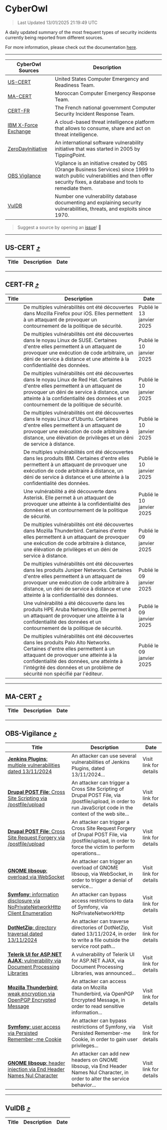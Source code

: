 
 <div id='top'></div>

# CyberOwl

 > Last Updated 13/01/2025 21:19:49 UTC
 
 A daily updated summary of the most frequent types of security incidents currently being reported from different sources.
 
 For more information, please check out the documentation [here](./docs/README.md).
 
 ---
 |CyberOwl Sources|Description|
 |---|---|
 |[US-CERT](#us-cert-arrow_heading_up)|United States Computer Emergency and Readiness Team.|
 |[MA-CERT](#ma-cert-arrow_heading_up)|Moroccan Computer Emergency Response Team.|
 |[CERT-FR](#cert-fr-arrow_heading_up)|The French national government Computer Security Incident Response Team.|
 |[IBM X-Force Exchange](#ibmcloud-arrow_heading_up)|A cloud-based threat intelligence platform that allows to consume, share and act on threat intelligence.|
 |[ZeroDayInitiative](#zerodayinitiative-arrow_heading_up)|An international software vulnerability initiative that was started in 2005 by TippingPoint.|
 |[OBS Vigilance](#obs-vigilance-arrow_heading_up)|Vigilance is an initiative created by OBS (Orange Business Services) since 1999 to watch public vulnerabilities and then offer security fixes, a database and tools to remediate them.|
 |[VulDB](#vuldb-arrow_heading_up)|Number one vulnerability database documenting and explaining security vulnerabilities, threats, and exploits since 1970.|
 
 > Suggest a source by opening an [issue](https://github.com/karimhabush/cyberowl/issues)! :raised_hands:
 ---

## US-CERT [:arrow_heading_up:](#cyberowl)

 |Title|Description|Date|
 |---|---|---|
 
 ---

## CERT-FR [:arrow_heading_up:](#cyberowl)

 |Title|Description|Date|
 |---|---|---|
 |[](https://www.cert.ssi.gouv.fr/avis/CERTFR-2025-AVI-0025/)|De multiples vulnérabilités ont été découvertes dans Mozilla Firefox pour iOS. Elles permettent à un attaquant de provoquer un contournement de la politique de sécurité.|Publié le 13 janvier 2025|
 |[](https://www.cert.ssi.gouv.fr/avis/CERTFR-2025-AVI-0024/)|De multiples vulnérabilités ont été découvertes dans le noyau Linux de SUSE. Certaines d'entre elles permettent à un attaquant de provoquer une exécution de code arbitraire, un déni de service à distance et une atteinte à la confidentialité des données.|Publié le 10 janvier 2025|
 |[](https://www.cert.ssi.gouv.fr/avis/CERTFR-2025-AVI-0023/)|De multiples vulnérabilités ont été découvertes dans le noyau Linux de Red Hat. Certaines d'entre elles permettent à un attaquant de provoquer un déni de service à distance, une atteinte à la confidentialité des données et un contournement de la politique de sécurité.|Publié le 10 janvier 2025|
 |[](https://www.cert.ssi.gouv.fr/avis/CERTFR-2025-AVI-0022/)|De multiples vulnérabilités ont été découvertes dans le noyau Linux d'Ubuntu. Certaines d'entre elles permettent à un attaquant de provoquer une exécution de code arbitraire à distance, une élévation de privilèges et un déni de service à distance.|Publié le 10 janvier 2025|
 |[](https://www.cert.ssi.gouv.fr/avis/CERTFR-2025-AVI-0021/)|De multiples vulnérabilités ont été découvertes dans les produits IBM. Certaines d'entre elles permettent à un attaquant de provoquer une exécution de code arbitraire à distance, un déni de service à distance et une atteinte à la confidentialité des données.|Publié le 10 janvier 2025|
 |[](https://www.cert.ssi.gouv.fr/avis/CERTFR-2025-AVI-0020/)|Une vulnérabilité a été découverte dans Asterisk. Elle permet à un attaquant de provoquer une atteinte à la confidentialité des données et un contournement de la politique de sécurité.|Publié le 10 janvier 2025|
 |[](https://www.cert.ssi.gouv.fr/avis/CERTFR-2025-AVI-0019/)|De multiples vulnérabilités ont été découvertes dans Mozilla Thunderbird. Certaines d'entre elles permettent à un attaquant de provoquer une exécution de code arbitraire à distance, une élévation de privilèges et un déni de service à distance.|Publié le 09 janvier 2025|
 |[](https://www.cert.ssi.gouv.fr/avis/CERTFR-2025-AVI-0018/)|De multiples vulnérabilités ont été découvertes dans les produits Juniper Networks. Certaines d'entre elles permettent à un attaquant de provoquer une exécution de code arbitraire à distance, un déni de service à distance et une atteinte à la confidentialité des données.|Publié le 09 janvier 2025|
 |[](https://www.cert.ssi.gouv.fr/avis/CERTFR-2025-AVI-0017/)|Une vulnérabilité a été découverte dans les produits HPE Aruba Networking. Elle permet à un attaquant de provoquer une atteinte à la confidentialité des données et un contournement de la politique de sécurité.|Publié le 09 janvier 2025|
 |[](https://www.cert.ssi.gouv.fr/avis/CERTFR-2025-AVI-0016/)|De multiples vulnérabilités ont été découvertes dans les produits Palo Alto Networks. Certaines d'entre elles permettent à un attaquant de provoquer une atteinte à la confidentialité des données, une atteinte à l'intégrité des données et un problème de sécurité non spécifié par l'éditeur.|Publié le 09 janvier 2025|
 
 ---

## MA-CERT [:arrow_heading_up:](#cyberowl)

 |Title|Description|Date|
 |---|---|---|
 
 ---

## OBS-Vigilance [:arrow_heading_up:](#cyberowl)

 |Title|Description|Date|
 |---|---|---|
 |[<a href="https://vigilance.fr/vulnerability/Jenkins-Plugins-multiple-vulnerabilities-dated-13-11-2024-45644" class="noirorange"><b>Jenkins Plugins</b>: multiple vulnerabilities dated 13/11/2024</a>](https://vigilance.fr/vulnerability/Jenkins-Plugins-multiple-vulnerabilities-dated-13-11-2024-45644)|An attacker can use several vulnerabilities of Jenkins Plugins, dated 13/11/2024...|Visit link for details|
 |[<a href="https://vigilance.fr/vulnerability/Drupal-POST-File-Cross-Site-Scripting-via-postfile-upload-45643" class="noirorange"><b>Drupal POST File</b>: Cross Site Scripting via /postfile/upload</a>](https://vigilance.fr/vulnerability/Drupal-POST-File-Cross-Site-Scripting-via-postfile-upload-45643)|An attacker can trigger a Cross Site Scripting of Drupal POST File, via /postfile/upload, in order to run JavaScript code in the context of the web site...|Visit link for details|
 |[<a href="https://vigilance.fr/vulnerability/Drupal-POST-File-Cross-Site-Request-Forgery-via-postfile-upload-45642" class="noirorange"><b>Drupal POST File</b>: Cross Site Request Forgery via /postfile/upload</a>](https://vigilance.fr/vulnerability/Drupal-POST-File-Cross-Site-Request-Forgery-via-postfile-upload-45642)|An attacker can trigger a Cross Site Request Forgery of Drupal POST File, via /postfile/upload, in order to force the victim to perform operations...|Visit link for details|
 |[<a href="https://vigilance.fr/vulnerability/GNOME-libsoup-overload-via-WebSocket-45641" class="noirorange"><b>GNOME libsoup</b>: overload via WebSocket</a>](https://vigilance.fr/vulnerability/GNOME-libsoup-overload-via-WebSocket-45641)|An attacker can trigger an overload of GNOME libsoup, via WebSocket, in order to trigger a denial of service...|Visit link for details|
 |[<a href="https://vigilance.fr/vulnerability/Symfony-information-disclosure-via-NoPrivateNetworkHttpClient-Enumeration-45640" class="noirorange"><b>Symfony</b>: information disclosure via NoPrivateNetworkHttp<wbr>Client Enumeration</wbr></a>](https://vigilance.fr/vulnerability/Symfony-information-disclosure-via-NoPrivateNetworkHttpClient-Enumeration-45640)|An attacker can bypass access restrictions to data of Symfony, via NoPrivateNetworkHttp|Visit link for details|
 |[<a href="https://vigilance.fr/vulnerability/DotNetZip-directory-traversal-dated-13-11-2024-45639" class="noirorange"><b>DotNetZip</b>: directory traversal dated 13/11/2024</a>](https://vigilance.fr/vulnerability/DotNetZip-directory-traversal-dated-13-11-2024-45639)|An attacker can traverse directories of DotNetZip, dated 13/11/2024, in order to write a file outside the service root path...|Visit link for details|
 |[<a href="https://vigilance.fr/vulnerability/Telerik-UI-for-ASP-NET-AJAX-vulnerability-via-Document-Processing-Libraries-45637" class="noirorange"><b>Telerik UI for ASP.NET AJAX</b>: vulnerability via Document Processing Libraries</a>](https://vigilance.fr/vulnerability/Telerik-UI-for-ASP-NET-AJAX-vulnerability-via-Document-Processing-Libraries-45637)|A vulnerability of Telerik UI for ASP.NET AJAX, via Document Processing Libraries, was announced...|Visit link for details|
 |[<a href="https://vigilance.fr/vulnerability/Mozilla-Thunderbird-weak-encryption-via-OpenPGP-Encrypted-Message-45636" class="noirorange"><b>Mozilla Thunderbird</b>: weak encryption via OpenPGP Encrypted Message</a>](https://vigilance.fr/vulnerability/Mozilla-Thunderbird-weak-encryption-via-OpenPGP-Encrypted-Message-45636)|An attacker can access data on Mozilla Thunderbird, via OpenPGP Encrypted Message, in order to read sensitive information...|Visit link for details|
 |[<a href="https://vigilance.fr/vulnerability/Symfony-user-access-via-Persisted-Remember-me-Cookie-45635" class="noirorange"><b>Symfony</b>: user access via Persisted Remember-me Cookie</a>](https://vigilance.fr/vulnerability/Symfony-user-access-via-Persisted-Remember-me-Cookie-45635)|An attacker can bypass restrictions of Symfony, via Persisted Remember-me Cookie, in order to gain user privileges...|Visit link for details|
 |[<a href="https://vigilance.fr/vulnerability/GNOME-libsoup-header-injection-via-End-Header-Names-Nul-Character-45634" class="noirorange"><b>GNOME libsoup</b>: header injection via End Header Names Nul Character</a>](https://vigilance.fr/vulnerability/GNOME-libsoup-header-injection-via-End-Header-Names-Nul-Character-45634)|An attacker can add new headers on GNOME libsoup, via End Header Names Nul Character, in order to alter the service behavior...|Visit link for details|
 
 ---

## VulDB [:arrow_heading_up:](#cyberowl)

 |Title|Description|Date|
 |---|---|---|
 